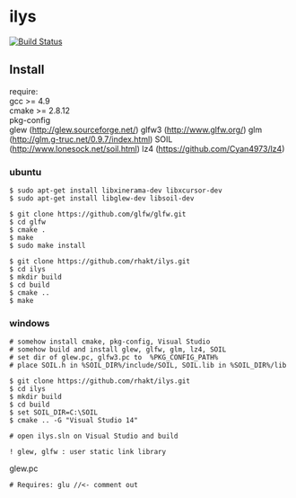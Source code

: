# ilys

[![Build Status](https://drone.io/github.com/rhakt/ilys/status.png)](https://drone.io/github.com/rhakt/ilys/latest)


## Install

require:  
gcc >= 4.9  
cmake >= 2.8.12  
pkg-config  
glew (http://glew.sourceforge.net/)
glfw3 (http://www.glfw.org/) 
glm (http://glm.g-truc.net/0.9.7/index.html)
SOIL (http://www.lonesock.net/soil.html)
lz4 (https://github.com/Cyan4973/lz4)

### ubuntu

    $ sudo apt-get install libxinerama-dev libxcursor-dev
    $ sudo apt-get install libglew-dev libsoil-dev
    
    $ git clone https://github.com/glfw/glfw.git
    $ cd glfw
    $ cmake .
    $ make
    $ sudo make install
    
    $ git clone https://github.com/rhakt/ilys.git
    $ cd ilys
    $ mkdir build
    $ cd build
    $ cmake ..
    $ make
    
### windows
    
    # somehow install cmake, pkg-config, Visual Studio
    # somehow build and install glew, glfw, glm, lz4, SOIL
    # set dir of glew.pc, glfw3.pc to  %PKG_CONFIG_PATH%
    # place SOIL.h in %SOIL_DIR%/include/SOIL, SOIL.lib in %SOIL_DIR%/lib
    
    $ git clone https://github.com/rhakt/ilys.git
    $ cd ilys
    $ mkdir build
    $ cd build
    $ set SOIL_DIR=C:\SOIL
    $ cmake .. -G "Visual Studio 14"
    
    # open ilys.sln on Visual Studio and build
    
    ! glew, glfw : user static link library
    
glew.pc
    
    # Requires: glu //<- comment out

